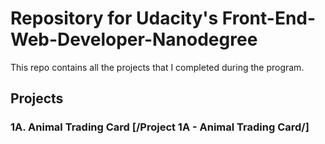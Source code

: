 # Repository for Udacity's Front-End-Web-Developer-Nanodegree
This repo contains all the projects that I completed during the program.

## Projects

### 1A. Animal Trading Card [/Project 1A - Animal Trading Card/]
